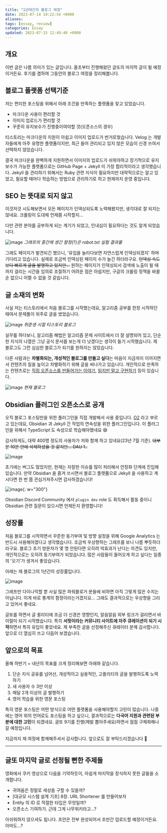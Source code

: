 ```yaml
---
title: "1년여간의 블로그 여정"
date: 2023-07-14 19:22:54 +0900
aliases: 
tags: [essay, review]
categories: Essay
updated: 2023-07-15 12:49:40 +0900
---
```


## 개요

이번 글은 나름 의미가 있는 글입니다. 올초부터 진행해왔던 글또의 마지막 글이 될 예정이거든요. 후기를 겸하여 그동안의 블로그 여정을 정리해봅니다.

## 블로그 플랫폼 선택기준

저는 편리한 포스팅을 위해서 아래 조건을 만족하는 플랫폼을 찾고 있었습니다.

- 마크다운 사용이 편리할 것
- 이미지 업로드가 편리할 것
- 꾸준히 유지보수가 진행중이여야할 것(오픈소스의 경우)

티스토리는 마크다운의 지원이 아쉽고 이미지 업로드가 번거로웠습니다. Velog 는 개발자들에게 아주 유명한 플랫폼이지만, 최근 들어 관리되고 있지 않은 모습이 신경 쓰여서 선택하지 않았습니다.

결국 마크다운을 완벽하게 지원하면서 이미지의 업로드가 쉬워야하고 장기적으로 유지보수가 가능한 플랫폼으로는 GitHub Page + Jekyll 이 가장 합리적이라고 생각했습니다. Jekyll 을 관리하기 위해서는 Ruby 관련 지식이 필요하지만 대략적으로는 알고 있었고, 필요할 때마다 학습하는 방법으로 관리하기로 하고 현재까지 운영 중입니다.

## SEO 는 뜻대로 되지 않고

이것저것 시도해보면서 모든 페이지가 인덱싱되도록 노력해봤지만, 생각대로 잘 되지는 않네요. 크롤링이 도대체 언제쯤 시작할지...

다만 관련 분야를 공부하게 되는 계기가 되었고, 인내심이 필요하다는 것도 알게 되었습니다.

![image](/assets/img/2023-07-14-Journey-with-Devlog-2022-2023/Pasted-image-20230623112820.webp)
_그래프의 중간에 생긴 함정(?)은 robot.txt 실험 결과물_

그래도 페이지가 발견되긴 했으니, '유입을 늘리다보면 자연스럽게 인덱싱되겠지' 하며 기다리고 있습니다. 실제로 조금씩 인덱싱된 페이지 수가 늘긴 하더라구요. ~~인덱싱 속도보다 빠르게 글을 발행하고 있지만...~~ 원하는 페이지가 인덱싱되서 검색에 노출이 될 때까지 걸리는 시간을 임의로 조절하기 어려운 점은 아쉽지만, 구글의 크롤링 정책을 바꿀 순 없으니 어쩔 수 없을 것 같습니다.

## 글 소재의 변화

사실 저는 티스토리에서 처음 블로그를 시작했는데요, 알고리즘 공부를 한창 시작하던 때여서 문제풀이 위주로 글을 썼었습니다.

![image](/assets/img/2023-07-14-Journey-with-Devlog-2022-2023/Pasted-image-20230714183142.webp)
_취준생 시절 티스토리 블로그_

실무를 하다보니, 알고리즘 해법은 알고리즘 문제 사이트에서 더 잘 설명되어 있고, 단순한 지식의 나열은 그냥 공식 문서를 보는게 더 낫겠다는 생각이 들기 시작했습니다. 제 블로그도 그런 심심한 블로그가 되기를 원하지는 않았습니다.

다른 사람과는 **차별화되는, 개성적인 블로그를 만들고 싶다**는 마음이 지금까지 이어지면서 컨텐츠의 질을 높이고 차별화하기 위해 글을 써나가고 있습니다. 개인적으로 만족하는 컨텐츠로는 [직접 오픈소스를 만들어가는 이야기](https://songkg7.github.io/posts/develop-obsidian-plugin/), [읽지만 말고 구현하기](https://songkg7.github.io/posts/Consistent-Hashing/) 등이 있습니다.

![image](/assets/img/2023-07-14-Journey-with-Devlog-2022-2023/Pasted-image-20230714184733.webp)
_현재 블로그_

## Obsidian 플러그인 오픈소스로 공개

오직 블로그 포스팅만을 위한 플러그인을 직접 개발해서 사용 중입니다. [O2](https://github.com/songkg7/o2) 라고 부르고 있는데요, Obsidian 과 Jekyll 간 작업의 연속성을 위한 플러그인입니다. 이 플러그인을 위해서 TypeScript 도 속성으로 학습해야했네요 😅

감사하게도, 대략 400명 정도의 사용자가 저와 함께 하고 있네요(23년 7월 기준). ~~대부분 10분 안에 삭제하셨을 것 같지만... DAU 1..~~

![image](/assets/img/2023-07-14-Journey-with-Devlog-2022-2023/Pasted-image-20230714182237.webp)

초기에는 버그도 많았지만, 현재는 자잘한 이슈를 많이 처리해서 안정화 단계에 진입해있습니다. 만약 Obsidian 을 즐겨 쓰시면서 블로그 플랫폼으로 Jekyll 을 사용하고 계시다면 한 번 쯤 관심가져주시면 감사하겠습니다!

![image](/assets/img/2023-07-14-Journey-with-Devlog-2022-2023/Pasted-image-20230714192108.webp){: w="300"}

Obsidian Discord Community 에서 `plugin dev` role 도 획득해서 활동 중이니 Obsidian 관련 질문이 있으시면 언제든지 환영합니다!

## 성장률

처음 블로그를 시작하면서 꾸준한 동기부여 및 방향 설정을 위해 Google Analytics 는 반드시 사용해야겠다고 생각했습니다. 조금씩 우상향하는 그래프를 보니 나름 뿌듯하더라구요. 블로그 초기 방문자가 몇 명 안된다면 오히려 악효과가 난다는 의견도 있지만, 개인적으로는 오히려 동기부여가 되었습니다. 많은 사람들이 들어오게 하고 싶다는 일종의 '오기'가 생겨서 좋았습니다.

아래는 제 블로그의 1년간의 성장률입니다.

![image](/assets/img/2023-07-14-Journey-with-Devlog-2022-2023/Pasted-image-20230623111947.webp)

그래프만 다이나믹할 뿐 사실 많은 파워블로거 분들에 비하면 아직 그렇게 많은 수치는 아닙니다. 이게 바로 통계의 함정이라는거겠지요... 그래도 결과적으로는 우상향을 그리고 있어서 좋네요.

글또를 하면서 글 퀼리티에 조금 더 신경쓴 영향인지, 알음알음 외부 링크가 걸리면서 바이럴이 되기 시작했습니다. 특히 **서핏이라는 커뮤니티 사이트에 자주 큐레이션이 되기 시작**하면서 특히 유입이 좋았네요. 제 부족한 글을 선정해주신 큐레이터 분께 감사합니다. 앞으로 더 열심히 쓰고 다듬어 보겠습니다.

## 앞으로의 목표

올해 하반기 + 내년의 목표를 크게 정리해보면 아래와 같습니다.

1. 단순 지식 공유를 넘어선, 개성적이고 실용적인, 고퀼리티의 글을 발행하도록 노력하기
2. 새 사용자 수 3만 이상
3. 매달 2개 이상의 글 발행하기
4. 영어 학습을 위한 영문 포스팅

특히 영문 포스팅은 어떤 방식으로 어떤 플랫폼을 사용해야할지 고민이 많습니다. 나중에는 영어 외의 언어로도 포스팅을 하고 싶으니, 결과적으로는 **다국어 지원과 관련된 부분에 대한 고민**이 되겠네요. 글또 9기를 진행(제발 뽑아주세요)하면서 점점 구체화해나갈 예정입니다.

지금까지 제 여정에 함께해주셔서 감사합니다. 앞으로도 잘 부탁드리겠습니다 🙏

---

## 글또 마지막 글로 선정될 뻔한 주제들

영화에서 쿠키 영상으로 다음을 기약하듯이, 아쉽게 마지막을 장식하지 못한 글들을 소개합니다.

- 귀여움은 정말로 세상을 구할 수 있을까?
- [대규모 시스템 설계 기초] 8장. URL Shortener 를 만들어보자
- Entity 의 ID 로 적절한 타입은 무엇일까?
- 오픈소스 기여하기. 근데 그게 나무위키라고...?

아쉬워하지 않으셔도 됩니다. 초안은 전부 완성되어서 조만간 업로드할 예정이거든요. 아마도...?
